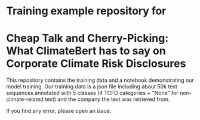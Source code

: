 # Training example repository for
# Cheap Talk and Cherry-Picking: What ClimateBert has to say on Corporate Climate Risk Disclosures

This repository contains the training data and a notebook demonstrating our model training.
Our training data is a json file including about 50k text sequences annotated with 5 classes (4 TCFD categories + "None" for non-climate-related text) and the company the text was retrieved from. 

If you find any error, please open an issue.
